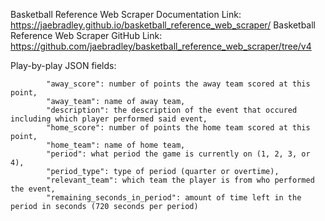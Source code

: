 Basketball Reference Web Scraper Documentation Link: https://jaebradley.github.io/basketball_reference_web_scraper/
Basketball Reference Web Scraper GitHub Link: https://github.com/jaebradley/basketball_reference_web_scraper/tree/v4

Play-by-play JSON fields:
```
        "away_score": number of points the away team scored at this point,
        "away_team": name of away team,
        "description": the description of the event that occured including which player performed said event,
        "home_score": number of points the home team scored at this point,
        "home_team": name of home team,
        "period": what period the game is currently on (1, 2, 3, or 4),
        "period_type": type of period (quarter or overtime),
        "relevant_team": which team the player is from who performed the event,
        "remaining_seconds_in_period": amount of time left in the period in seconds (720 seconds per period)
```
